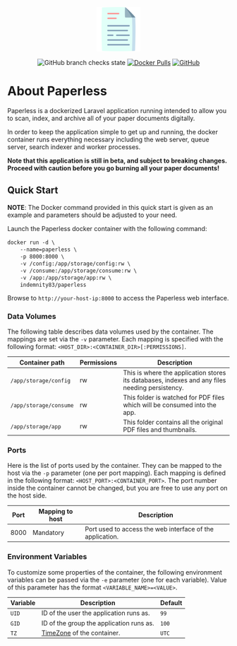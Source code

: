 <p align="center"><img src="https://raw.githubusercontent.com/Indemnity83/paperless/master/public/img/app-icon.svg" height="100">

<p align="center">
<img alt="GitHub branch checks state" src="https://img.shields.io/github/checks-status/indemnity83/paperless/master?style=flat-square">
<a href="https://hub.docker.com/r/indemnity83/paperless"><img alt="Docker Pulls" src="https://img.shields.io/docker/pulls/indemnity83/paperless?style=flat-square"></a>
<a href="https://github.com/Indemnity83/paperless/blob/master/LICENSE"><img alt="GitHub" src="https://img.shields.io/github/license/indemnity83/paperless?style=flat-square"></a>
</p>

# About Paperless

Paperless is a dockerized Laravel application running intended to allow you to scan, index, and archive all of your paper documents digitally.

In order to keep the application simple to get up and running, the docker container runs everything necessary including the web server, queue server, search indexer and worker processes. 

**Note that this application is still in beta, and subject to breaking changes. Proceed with caution before you go burning all your paper documents!**

## Quick Start

**NOTE**: The Docker command provided in this quick start is given as an example
and parameters should be adjusted to your need.

Launch the Paperless docker container with the following command:
```
docker run -d \
    --name=paperless \
    -p 8000:8000 \
    -v /config:/app/storage/config:rw \
    -v /consume:/app/storage/consume:rw \
    -v /app:/app/storage/app:rw \
    indemnity83/paperless
```

Browse to `http://your-host-ip:8000` to access the Paperless web interface.

### Data Volumes

The following table describes data volumes used by the container.  The mappings
are set via the `-v` parameter.  Each mapping is specified with the following
format: `<HOST_DIR>:<CONTAINER_DIR>[:PERMISSIONS]`.

| Container path  | Permissions | Description |
|-----------------|-------------|-------------|
|`/app/storage/config`| rw | This is where the application stores its databases, indexes and any files needing persistency. |
|`/app/storage/consume`| rw | This folder is watched for PDF files which will be consumed into the app. |
|`/app/storage/app`| rw | This folder contains all the original PDF files and thumbnails. |

### Ports

Here is the list of ports used by the container.  They can be mapped to the host
via the `-p` parameter (one per port mapping).  Each mapping is defined in the
following format: `<HOST_PORT>:<CONTAINER_PORT>`.  The port number inside the
container cannot be changed, but you are free to use any port on the host side.

| Port | Mapping to host | Description |
|------|-----------------|-------------|
| 8000 | Mandatory | Port used to access the web interface of the application. |

### Environment Variables

To customize some properties of the container, the following environment
variables can be passed via the `-e` parameter (one for each variable).  Value
of this parameter has the format `<VARIABLE_NAME>=<VALUE>`.

| Variable       | Description                                  | Default |
|----------------|----------------------------------------------|---------|
|`UID`| ID of the user the application runs as. | `99` |
|`GID`| ID of the group the application runs as. | `100` |
|`TZ`| [TimeZone] of the container. | `UTC` |

[TimeZone]: https://www.php.net/manual/en/timezones.php
